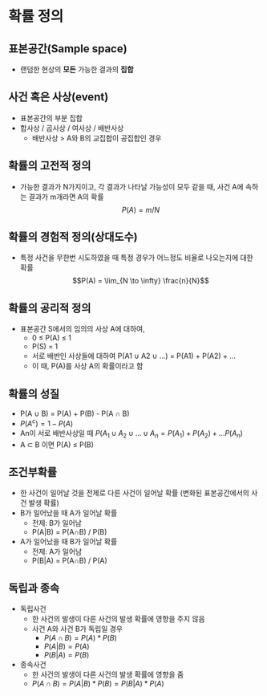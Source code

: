 # 확률 정의

## 표본공간(Sample space)
- 랜덤한 현상의 **모든** 가능한 결과의 **집합**

## 사건 혹은 사상(event)
- 표본공간의 부분 집합
- 합사상 / 곱사상 / 여사상 / 배반사상
	- 배반사상 > A와 B의 교집합이 공집합인 경우

## 확률의 고전적 정의
- 가능한 결과가 N가지이고, 각 결과가 나타날 가능성이 모두 같을 때,
  사건 A에 속하는 결과가 m개라면 A의 확률
$$P(A) = m/N$$

## 확률의 경험적 정의(상대도수)
- 특정 사건을 무한번 시도하였을 때 특정 경우가 어느정도 비율로 나오는지에 대한 확률
$$P(A) = \lim_{N \to \infty} \frac{n}{N}$$

## 확률의 공리적 정의
- 표본공간 S에서의 임의의 사상 A에 대하여,
	- 0 ≤ P(A) ≤ 1
	- P(S) = 1
	- 서로 배반인 사상들에 대하여
	  P(A1 ∪ A2 ∪ ...) = P(A1) + P(A2) + ...
	- 이 때, P(A)를 사상 A의 확률이라고 함


## 확률의 성질
- P(A ∪ B) = P(A) + P(B) - P(A ∩ B)
- $P(A^{c}) = 1 - P(A)$
- An이 서로 배반사상일 때
  $P(A_{1} ∪ A_{2} ∪ ... ∪ A_{n} = P(A_{1}) + P(A_{2}) + ... P(A_{n})$
- A ⊂ B 이면 P(A) ≤ P(B)


## 조건부확률
- 한 사건이 일어날 것을 전제로 다른 사건이 일어날 확률
  (변화된 표본공간에서의 사건 발생 확률)
- B가 일어났을 때 A가 일어날 확률
	- 전제: B가 일어남
	- P(A|B) = P(A∩B) / P(B)
- A가 일어났을 때 B가 일어날 확률
	- 전제: A가 일어남
	- P(B|A) = P(A∩B) / P(A)

## 독립과 종속
- 독립사건
	- 한 사건의 발생이 다른 사건의 발생 확률에 영향을 주지 않음
	- 사건 A와 사건 B가 독립일 경우 
		- $P(A∩B) = P(A)*P(B)$
		- $P(A|B) = P(A)$
		- $P(B|A)=P(B)$
- 종속사건
	- 한 사건의 발생이 다른 사건의 발생 확률에 영향을 줌
	- $P(A∩B) = P(A|B)*P(B) = P(B|A)*P(A)$
	
